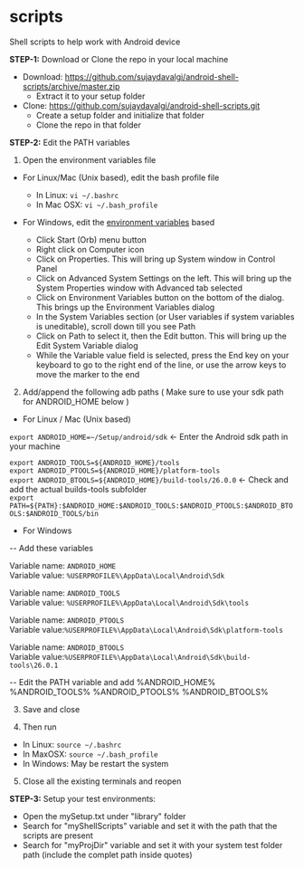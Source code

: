 # scripts

Shell scripts to help work with Android device

**STEP-1:**
Download or Clone the repo in your local machine
- Download: https://github.com/sujaydavalgi/android-shell-scripts/archive/master.zip
  - Extract it to your setup folder
- Clone: https://github.com/sujaydavalgi/android-shell-scripts.git
  - Create a setup folder and initialize that folder
  - Clone the repo in that folder

**STEP-2:**
Edit the PATH variables

1. Open the environment variables file

- For Linux/Mac (Unix based), edit the bash profile file</br>
  - In Linux: `vi ~/.bashrc`</br>
  - In Mac OSX: `vi ~/.bash_profile`</br>
  
- For Windows, edit the [environment variables](http://www.360logica.com/blog/how-to-set-path-environmental-variable-for-sdk-in-windows/) based</br>
  - Click Start (Orb) menu button</br>
  - Right click on Computer icon</br>
  - Click on Properties. This will bring up System window in Control Panel</br>
  - Click on Advanced System Settings on the left. This will bring up the System Properties window with Advanced tab selected </br>
  - Click on Environment Variables button on the bottom of the dialog. This brings up the Environment Variables dialog</br>
  - In the System Variables section (or User variables if system variables is uneditable), scroll down till you see Path</br>
  - Click on Path to select it, then the Edit button. This will bring up the Edit System Variable dialog</br>
  - While the Variable value field is selected, press the End key on your keyboard to go to the right end of the line, or use the arrow keys to move the marker to the end</br>

2. Add/append the following adb paths ( Make sure to use your sdk path for ANDROID_HOME below )</br>
 - For Linux / Mac (Unix based)</br>

`export ANDROID_HOME=~/Setup/android/sdk` <- Enter the Android sdk path in your machine</br>
  
`export ANDROID_TOOLS=${ANDROID_HOME}/tools`</br>
`export ANDROID_PTOOLS=${ANDROID_HOME}/platform-tools`</br>
`export ANDROID_BTOOLS=${ANDROID_HOME}/build-tools/26.0.0` <- Check and add the actual builds-tools subfolder</br>
`export PATH=${PATH}:$ANDROID_HOME:$ANDROID_TOOLS:$ANDROID_PTOOLS:$ANDROID_BTOOLS:$ANDROID_TOOLS/bin`</br>

 - For Windows</br>

-- Add these variables

Variable name: `ANDROID_HOME`</br>
Variable value: `%USERPROFILE%\AppData\Local\Android\Sdk`</br>

Variable name: `ANDROID_TOOLS`</br>
Variable value: `%USERPROFILE%\AppData\Local\Android\Sdk\tools`</br>

Variable name: `ANDROID_PTOOLS`</br>
Variable value:`%USERPROFILE%\AppData\Local\Android\Sdk\platform-tools`</br>

Variable name: `ANDROID_BTOOLS`</br>
Variable value:`%USERPROFILE%\AppData\Local\Android\Sdk\build-tools\26.0.1`</br>

-- Edit the PATH variable and add
%ANDROID_HOME%
%ANDROID_TOOLS%
%ANDROID_PTOOLS%
%ANDROID_BTOOLS%

3. Save and close</br>

4. Then run
 - In Linux: `source ~/.bashrc`</br>
 - In MaxOSX: `source ~/.bash_profile`</br>
 - In Windows: May be restart the system

5. Close all the existing terminals and reopen

**STEP-3:**
Setup your test environments:
 - Open the mySetup.txt under "library" folder
  - Search for "myShellScripts" variable and set it with the path that the scripts are present
  - Search for "myProjDir" variable and set it with your system test folder path (include the complet path inside quotes)
